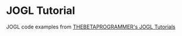# JOGL Tutorial

JOGL code examples from [THEBETAPROGRAMMER's JOGL Tutorials](https://www.youtube.com/watch?v=mogLE3wQSIc&list=PLm66emam-K1vSsgqiZ4cGxgNCHHL5q0s_)
